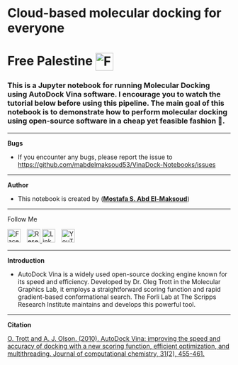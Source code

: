 # **Cloud-based molecular docking for everyone** 
# **Free Palestine** <a> <img src="https://img.icons8.com/?size=100&id=56525&format=png&color=000000" align = center width="40" alt="Free Palestine">
</a> 

### This is a Jupyter notebook for running Molecular Docking using AutoDock Vina software. I encourage you to watch the tutorial below before using this pipeline. The main goal of this notebook is to demonstrate how to perform molecular docking using open-source software in a cheap yet feasible fashion 🚀.

---
**Bugs**
- If you encounter any bugs, please report the issue to https://github.com/mabdelmaksoud53/VinaDock-Notebooks/issues

---
**Author**
- This notebook is created by ([**Mostafa S. Abd El-Maksoud**](https://github.com/mabdelmaksoud53))
---


<p>Follow Me</p> 
<a href="https://www.facebook.com/your-facebook-page" style=" border: none; margin-right: 10px; display: inline-block;">
    <img src="https://upload.wikimedia.org/wikipedia/commons/5/51/Facebook_f_logo_%282019%29.svg" alt="Facebook" width="30" height="30" style="border: none;">
</a> <a href="https://www.researchgate.net/profile/your-researchgate-profile" style=" border: none;">
    <img src="https://upload.wikimedia.org/wikipedia/commons/5/5e/ResearchGate_icon_SVG.svg" alt="ResearchGate" width="30" height="30" style="border: none;"> </a> <a href="https://www.linkedin.com/in/your-linkedin-profile" style="text-decoration: none; border: none; margin-right: 10px; display: inline-block;">
    <img src="https://upload.wikimedia.org/wikipedia/commons/c/ca/LinkedIn_logo_initials.png" alt="LinkedIn" width="30" height="30" style="border: none;">
</a> <a href="https://www.youtube.com/channel/your-youtube-channel" style="text-decoration: none; border: none; display: inline-block;">
    <img src="https://upload.wikimedia.org/wikipedia/commons/4/42/YouTube_icon_%282013-2017%29.png" alt="YouTube" width="30" height="30" style="border: none;">
</a>


---
**Introduction**
- AutoDock Vina is a widely used open-source docking engine known for its speed and efficiency. Developed by Dr. Oleg Trott in the Molecular Graphics Lab, it employs a straightforward scoring function and rapid gradient-based conformational search. The Forli Lab at The Scripps Research Institute maintains and develops this powerful tool.

---
**Citation**

[O. Trott and A. J. Olson. (2010). AutoDock Vina: improving the speed and accuracy of docking with a new scoring function, efficient optimization, and multithreading. Journal of computational chemistry, 31(2), 455-461.](https://onlinelibrary.wiley.com/doi/10.1002/jcc.21334)

